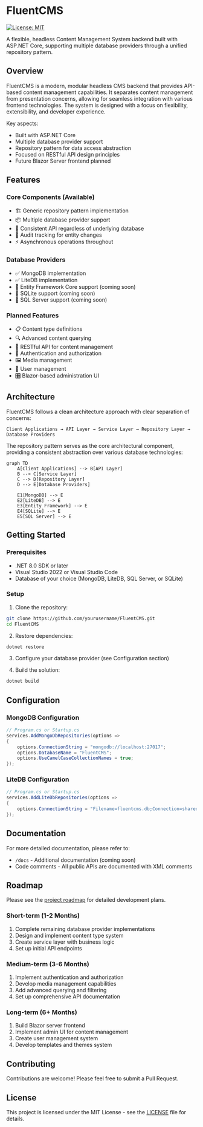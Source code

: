 # FluentCMS

[![License: MIT](https://img.shields.io/badge/License-MIT-blue.svg)](LICENSE)

A flexible, headless Content Management System backend built with ASP.NET Core, supporting multiple database providers through a unified repository pattern.

## Overview

FluentCMS is a modern, modular headless CMS backend that provides API-based content management capabilities. It separates content management from presentation concerns, allowing for seamless integration with various frontend technologies. The system is designed with a focus on flexibility, extensibility, and developer experience.

Key aspects:
- Built with ASP.NET Core
- Multiple database provider support
- Repository pattern for data access abstraction
- Focused on RESTful API design principles
- Future Blazor Server frontend planned

## Features

### Core Components (Available)
- 🏗️ Generic repository pattern implementation
- 📦 Multiple database provider support
- 🔄 Consistent API regardless of underlying database
- 📝 Audit tracking for entity changes
- ⚡ Asynchronous operations throughout

### Database Providers
- ✅ MongoDB implementation
- ✅ LiteDB implementation
- 🚧 Entity Framework Core support (coming soon)
- 🚧 SQLite support (coming soon)
- 🚧 SQL Server support (coming soon)

### Planned Features
- 📋 Content type definitions
- 🔍 Advanced content querying
- 📱 RESTful API for content management
- 🔐 Authentication and authorization
- 🖼️ Media management
- 👥 User management
- 🎛️ Blazor-based administration UI

## Architecture

FluentCMS follows a clean architecture approach with clear separation of concerns:

```
Client Applications → API Layer → Service Layer → Repository Layer → Database Providers
```

The repository pattern serves as the core architectural component, providing a consistent abstraction over various database technologies:

```mermaid
graph TD
    A[Client Applications] --> B[API Layer]
    B --> C[Service Layer]
    C --> D[Repository Layer]
    D --> E[Database Providers]
    
    E1[MongoDB] --> E
    E2[LiteDB] --> E
    E3[Entity Framework] --> E
    E4[SQLite] --> E
    E5[SQL Server] --> E
```

## Getting Started

### Prerequisites
- .NET 8.0 SDK or later
- Visual Studio 2022 or Visual Studio Code
- Database of your choice (MongoDB, LiteDB, SQL Server, or SQLite)

### Setup

1. Clone the repository:
```bash
git clone https://github.com/yourusername/FluentCMS.git
cd FluentCMS
```

2. Restore dependencies:
```bash
dotnet restore
```

3. Configure your database provider (see Configuration section)

4. Build the solution:
```bash
dotnet build
```

## Configuration

### MongoDB Configuration

```csharp
// Program.cs or Startup.cs
services.AddMongoDbRepositories(options =>
{
    options.ConnectionString = "mongodb://localhost:27017";
    options.DatabaseName = "FluentCMS";
    options.UseCamelCaseCollectionNames = true;
});
```

### LiteDB Configuration

```csharp
// Program.cs or Startup.cs
services.AddLiteDbRepositories(options =>
{
    options.ConnectionString = "Filename=fluentcms.db;Connection=shared";
});
```

## Documentation

For more detailed documentation, please refer to:

- `/docs` - Additional documentation (coming soon)
- Code comments - All public APIs are documented with XML comments

## Roadmap

Please see the [project roadmap](memory-bank/progress.md) for detailed development plans.

### Short-term (1-2 Months)
1. Complete remaining database provider implementations
2. Design and implement content type system
3. Create service layer with business logic
4. Set up initial API endpoints

### Medium-term (3-6 Months)
1. Implement authentication and authorization
2. Develop media management capabilities
3. Add advanced querying and filtering
4. Set up comprehensive API documentation

### Long-term (6+ Months)
1. Build Blazor server frontend
2. Implement admin UI for content management
3. Create user management system
4. Develop templates and themes system

## Contributing

Contributions are welcome! Please feel free to submit a Pull Request.

## License

This project is licensed under the MIT License - see the [LICENSE](LICENSE) file for details.
